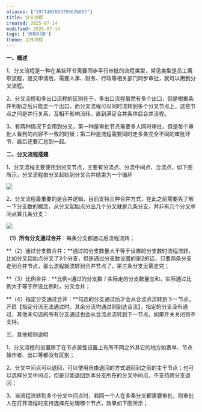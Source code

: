 ```yaml
---
aliases: ["1971402083789626807"]
title: 分叉流程
created: 2025-07-14
modified: 2025-07-14
tags: ['流程引擎']
theme: 工作流程
---
```


**一、概述**

1、分叉流程是一种在某些环节需要同步平行审批的流程类型，常见类型是员工离职流程，提交申请后，需要人事、财务、行政等相关部门同步审批，就可以用到分叉流程。

2、分叉流程和多出口流程的区别在于，多出口流程虽然有多个出口，但是根据条件判断之后只能走一个出口，而分叉流程可以同时流转到多个分叉节点上，这些节点之间是并行关系，互相不影响流转，直到满足合并条件后合并流程。

3、有两种情况下会用到分叉，第一种是审批节点需要多人同时审批，但是每个审批人看到的内容不一致的时候；第二种是流程需要同时走多条完全不同的审批环节，最后还要汇总到一起。

**二、分叉流程搭建**

1、分叉流程主要使用到分叉节点，主要有分流点、分流中间点、合流点，如下图所示，分叉流程由分叉起始到分叉合并结束为一个循环

**![](https://myhelpdoc.oss-cn-heyuan.aliyuncs.com/mdimages/e2556bb7dbf0baf19c8ffcecc7cc665d.jpg)**

2、分叉流程最重要的是合并逻辑，目前支持三种合并方式，在此之前需要先了解一下分支数的概念，从分叉起始点分出几个分叉就是几条分支，并非有几个分叉中间点算几条分支：

![](https://myhelpdoc.oss-cn-heyuan.aliyuncs.com/mdimages/dbbc10dca15cead33c552bf48bdd25d2.jpg)

**（1）所有分支通过合并**：每条分支都通过后流程流转；

**（2）通过分支数合并：**通过的分支数量大于等于设置的分支数时流程流转，比如分叉起始点分叉了3个分支，但是通过分支数设置的是2的话，只要两条分支走到合并节点，那么流程就流转到合并节点了，第三条分支无需走完；

**（3）比例合并：**比例=通过的分支数 / 实际走的分支数量总和，实际通过比例大于等于所设比例时，分叉合并；

**（4）指定分支通过合并：**勾选的分支通过后才会从合流点流转到下一节点。开启【指定分流无法通过时，其余分流均通过则到达合流】，指定的分支没有通过，其他未勾选的所有分支通过也会从合流点流转到下一节点，如果开关关闭则不支持。

三、其他规则说明

1、分叉流程的设置除了在节点属性设置上有所不同之外其它的地方如表单、节点操作者、出口等都没有区别；

2、分叉中间点可以退回，可以使用自由退回的方式退回到之前的主干节点；也可以选择分叉中间点，但是只能退回到本分支所在的分叉中间点，不支持跨分支退回；

3、当流程流转到多个分叉中间点时，若同一个人在多条分叉都需要审批，则审批人在打开流程时支持选择先处理哪个节点，效果如下图所示；

